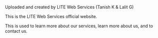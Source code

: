Uploaded and created by LITE Web Services (Tanish K & Lalit G)


This is the LITE Web Services official website.

This is used to learn more about our services, learn more about us, and to contact us. 
